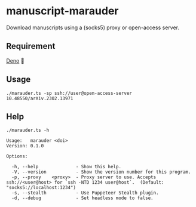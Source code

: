# manuscript-marauder

Download manuscripts using a (socks5) proxy or open-access server.

## Requirement

[Deno](https://deno.com) :sauropod:

## Usage

```
./marauder.ts -sp ssh://user@open-access-server 10.48550/arXiv.2302.13971
```

## Help

```
./marauder.ts -h

Usage:   marauder <doi>
Version: 0.1.0

Options:

  -h, --help              - Show this help.
  -V, --version           - Show the version number for this program.
  -p, --proxy    <proxy>  - Proxy server to use. Accepts ssh://<user@host> for `ssh -NTD 1234 user@host`.  (Default: "socks5://localhost:1234")
  -s, --stealth           - Use Puppeteer Stealth plugin.
  -d, --debug             - Set headless mode to false.
```

